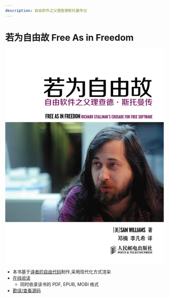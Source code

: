 ```yaml
---
description: 自由软件之父理查德斯托曼传记
---
```


# 若为自由故 Free As in Freedom

![封面](.gitbook/assets/cover.jpeg)

* 本书基于[译者的自由代码](https://github.com/lifanxi/free-as-in-freedom-zh-cn)制作,采用现代化方式渲染
* [在线阅读](https://jiayi-pan.gitbook.io/ruo-wei-zi-you-gu-free-as-in-freedom/)
  * 同时收录该书的 PDF, EPUB, MOBI 格式
* [勘误/查看源码](https://github.com/Jiayi-Pan/free-as-in-freedom-RMS-zh-cn)
